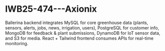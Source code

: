 # IWB25-474---Axionix
Ballerina backend integrates MySQL for core greenhouse data (plants, sensors, alerts, jobs, news, irrigation, users), PostgreSQL for customer info, MongoDB for feedback &amp; plant submissions, DynamoDB for IoT sensor data, and S3 for media. React + Tailwind frontend consumes APIs for real-time monitoring.
